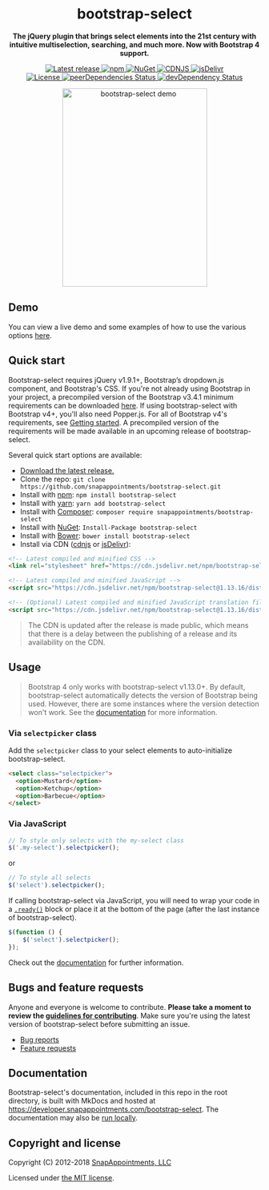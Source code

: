 <h1 align="center">bootstrap-select</h1>

<p align="center">
	<strong>The jQuery plugin that brings select elements into the 21st century with intuitive multiselection, searching, and much more. Now with Bootstrap 4 support.</strong>
</p>

<p align="center">
	<a href="https://github.com/snapappointments/bootstrap-select/releases/latest" target="_blank">
		<img src="https://img.shields.io/github/release/snapappointments/bootstrap-select.svg" alt="Latest release">
	</a>
	<a href="https://www.npmjs.com/package/bootstrap-select" target="_blank">
		<img src="https://img.shields.io/npm/v/bootstrap-select.svg" alt="npm">
	</a>
	<a href="https://www.nuget.org/packages/bootstrap-select" target="_blank">
		<img src="https://img.shields.io/nuget/v/bootstrap-select.svg" alt="NuGet">
	</a>
	<a href="https://cdnjs.com/libraries/bootstrap-select" target="_blank">
		<img src="https://img.shields.io/cdnjs/v/bootstrap-select.svg" alt="CDNJS">
	</a>
	<a href="https://www.jsdelivr.com/package/npm/bootstrap-select" target="_blank">
		<img src="https://data.jsdelivr.com/v1/package/npm/bootstrap-select/badge?style=rounded" alt="jsDelivr">
	</a>
	<br>
	<a href="https://github.com/snapappointments/bootstrap-select/blob/master/LICENSE" target="_blank">
		<img src="https://img.shields.io/badge/license-MIT-brightgreen.svg" alt="License">
	</a>
	<a href="https://david-dm.org/snapappointments/bootstrap-select?type=peer" target="_blank">
		<img src="https://img.shields.io/david/peer/snapappointments/bootstrap-select.svg" alt="peerDependencies Status">
	</a>
	<a href="https://david-dm.org/snapappointments/bootstrap-select#info=devDependencies" target="_blank">
		<img src="https://david-dm.org/snapappointments/bootstrap-select/dev-status.svg" alt="devDependency Status">
	</a>
</p>

<p align="center">
	<a href="https://developer.snapappointments.com/bootstrap-select"><img src="https://user-images.githubusercontent.com/2874325/38997831-97e12bbe-43ab-11e8-85f5-b8c05d91c7b1.gif" width="289" height="396" alt="bootstrap-select demo"></a>
</p>

## Demo

You can view a live demo and some examples of how to use the various options [here](https://developer.snapappointments.com/bootstrap-select/examples/).

## Quick start

Bootstrap-select requires jQuery v1.9.1+, Bootstrap’s dropdown.js component, and Bootstrap's CSS. If you're not already using Bootstrap in your project, a precompiled version of the Bootstrap v3.4.1 minimum requirements can be downloaded [here](https://getbootstrap.com/docs/3.4/customize/?id=7830063837006f6fc84f). If using bootstrap-select with Bootstrap v4+, you'll also need Popper.js. For all of Bootstrap v4's requirements, see [Getting started](https://getbootstrap.com/docs/4.1/getting-started/introduction/). A precompiled version of the requirements will be made available in an upcoming release of bootstrap-select.

Several quick start options are available:

- [Download the latest release.](https://github.com/snapappointments/bootstrap-select/archive/v1.13.16.zip)
- Clone the repo: `git clone https://github.com/snapappointments/bootstrap-select.git`
- Install with [npm](https://www.npmjs.com/package/bootstrap-select): `npm install bootstrap-select`
- Install with [yarn](https://yarn.pm/bootstrap-select): `yarn add bootstrap-select`
- Install with [Composer](https://getcomposer.org): `composer require snapappointments/bootstrap-select`
- Install with [NuGet](https://www.nuget.org/packages/bootstrap-select): `Install-Package bootstrap-select`
- Install with [Bower](https://bower.io): `bower install bootstrap-select`
- Install via CDN ([cdnjs](https://cdnjs.com/libraries/bootstrap-select) or [jsDelivr](https://www.jsdelivr.com/package/npm/bootstrap-select)):

```html
<!-- Latest compiled and minified CSS -->
<link rel="stylesheet" href="https://cdn.jsdelivr.net/npm/bootstrap-select@1.13.16/dist/css/bootstrap-select.min.css">

<!-- Latest compiled and minified JavaScript -->
<script src="https://cdn.jsdelivr.net/npm/bootstrap-select@1.13.16/dist/js/bootstrap-select.min.js"></script>

<!-- (Optional) Latest compiled and minified JavaScript translation files -->
<script src="https://cdn.jsdelivr.net/npm/bootstrap-select@1.13.16/dist/js/i18n/defaults-*.min.js"></script>
```
> The CDN is updated after the release is made public, which means that there is a delay between the publishing of a release and its availability on the CDN.

## Usage

> Bootstrap 4 only works with bootstrap-select v1.13.0+. By default, bootstrap-select automatically detects the version of Bootstrap being used. However, there are some instances where the version detection won't work. See the [documentation](https://developer.snapappointments.com/bootstrap-select/options/#bootstrap-version) for more information.

### Via `selectpicker` class
Add the `selectpicker` class to your select elements to auto-initialize bootstrap-select.
```html
<select class="selectpicker">
  <option>Mustard</option>
  <option>Ketchup</option>
  <option>Barbecue</option>
</select>
```

### Via JavaScript
```js
// To style only selects with the my-select class
$('.my-select').selectpicker();
```
or
```js
// To style all selects
$('select').selectpicker();
```

If calling bootstrap-select via JavaScript, you will need to wrap your code in a [`.ready()`](https://api.jquery.com/ready/) block or place it at the bottom of the page (after the last instance of bootstrap-select).

```js
$(function () {
	$('select').selectpicker();
});
```


Check out the [documentation](https://developer.snapappointments.com/bootstrap-select) for further information.

## Bugs and feature requests

Anyone and everyone is welcome to contribute. **Please take a moment to
review the [guidelines for contributing](CONTRIBUTING.md)**. Make sure you're using the latest version of bootstrap-select before submitting an issue.

* [Bug reports](CONTRIBUTING.md#bug-reports)
* [Feature requests](CONTRIBUTING.md#feature-requests)

## Documentation

Bootstrap-select's documentation, included in this repo in the root directory, is built with MkDocs and hosted at https://developer.snapappointments.com/bootstrap-select. The documentation may also be [run locally](CONTRIBUTING.md#running-documentation-locally).

## Copyright and license

Copyright (C) 2012-2018 [SnapAppointments, LLC](https://snapappointments.com)

Licensed under [the MIT license](LICENSE).
